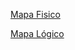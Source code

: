 [Mapa Fisico](https://docs.google.com/document/d/1_YilERO7pg8S5U8-gopw9IJ8bFLOt_POA6B4kwWgCyQ/edit)

[Mapa Lógico](https://drive.google.com/file/d/1sAoLRpNDq57X965qXv6HJdDrYz6FKD8-/view?usp=drive_link)

